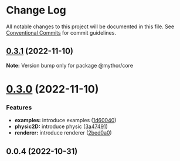 # Change Log

All notable changes to this project will be documented in this file.
See [Conventional Commits](https://conventionalcommits.org) for commit guidelines.

## [0.3.1](https://github.com/desaintvincent/mythor/compare/@mythor/core@0.3.0...@mythor/core@0.3.1) (2022-11-10)

**Note:** Version bump only for package @mythor/core

# [0.3.0](https://github.com/desaintvincent/mythor/compare/@mythor/core@0.0.3...@mythor/core@0.3.0) (2022-11-10)

### Features

- **examples:** introduce examples ([1d60040](https://github.com/desaintvincent/mythor/commit/1d60040d84c05ab1b7e65cc74bf74e14510b4370))
- **physic2D:** introduce physic ([3a47491](https://github.com/desaintvincent/mythor/commit/3a47491857e2e7aeeb798f1cf13f4f97903389f7))
- **renderer:** introduce renderer ([2bed0a0](https://github.com/desaintvincent/mythor/commit/2bed0a0a84108edef6291d5a3de201e284e36f4c))

## 0.0.4 (2022-10-31)
